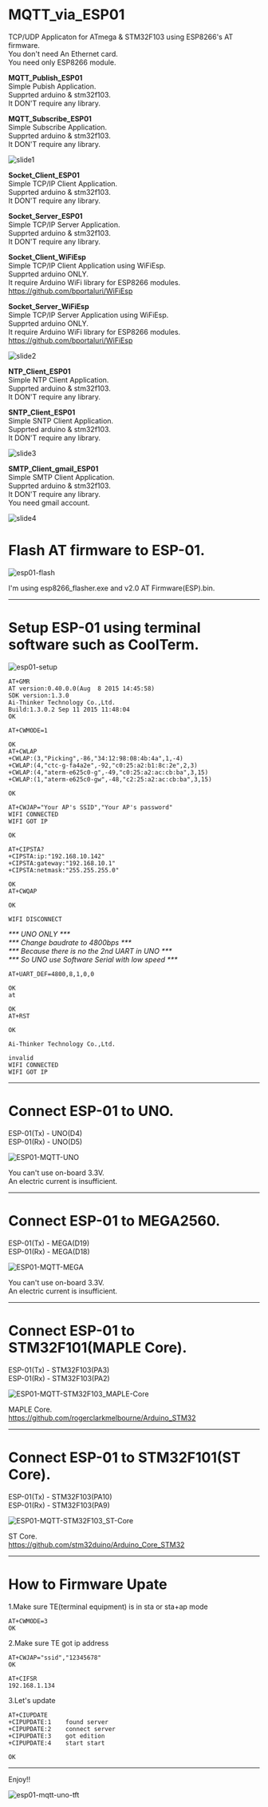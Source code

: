 # MQTT_via_ESP01   
TCP/UDP Applicaton for ATmega & STM32F103 using ESP8266's AT firmware.   
You don't need An Ethernet card.   
You need only ESP8266 module.   

**MQTT_Publish_ESP01**   
Simple Pubish Application.   
Supprted arduino & stm32f103.   
It DON'T require any library.   

**MQTT_Subscribe_ESP01**   
Simple Subscribe Application.   
Supprted arduino & stm32f103.   
It DON'T require any library.   

![slide1](https://user-images.githubusercontent.com/6020549/35101108-a13451d8-fca1-11e7-8cfd-37d71f18f880.JPG)

**Socket_Client_ESP01**   
Simple TCP/IP Client Application.   
Supprted arduino & stm32f103.   
It DON'T require any library.   

**Socket_Server_ESP01**   
Simple TCP/IP Server Application.   
Supprted arduino & stm32f103.   
It DON'T require any library.   

**Socket_Client_WiFiEsp**   
Simple TCP/IP Client Application using WiFiEsp.   
Supprted arduino ONLY.   
It require Arduino WiFi library for ESP8266 modules.   
https://github.com/bportaluri/WiFiEsp   

**Socket_Server_WiFiEsp**   
Simple TCP/IP Server Application using WiFiEsp.   
Supprted arduino ONLY.   
It require Arduino WiFi library for ESP8266 modules.   
https://github.com/bportaluri/WiFiEsp   

![slide2](https://user-images.githubusercontent.com/6020549/35101341-9019e394-fca2-11e7-9edd-0aa9086fd5db.JPG)

**NTP_Client_ESP01**   
Simple NTP Client Application.   
Supprted arduino & stm32f103.   
It DON'T require any library.   

**SNTP_Client_ESP01**   
Simple SNTP Client Application.   
Supprted arduino & stm32f103.   
It DON'T require any library.   

![slide3](https://user-images.githubusercontent.com/6020549/35101499-241b1950-fca3-11e7-9876-0a22008ebc5a.JPG)

**SMTP_Client_gmail_ESP01**   
Simple SMTP Client Application.   
Supprted arduino & stm32f103.   
It DON'T require any library.   
You need gmail account.   

![slide4](https://user-images.githubusercontent.com/6020549/35125598-90e2a360-fced-11e7-89ed-045cd6c49984.JPG)


# Flash AT firmware to ESP-01.   

![esp01-flash](https://user-images.githubusercontent.com/6020549/33159146-b8456238-d053-11e7-8202-a86cca2f8a3d.jpg)

I'm using esp8266_flasher.exe and v2.0 AT Firmware(ESP).bin.   

---

# Setup ESP-01 using terminal software such as CoolTerm.   

![esp01-setup](https://user-images.githubusercontent.com/6020549/33159150-bdade984-d053-11e7-9b93-bbbf05573441.jpg)

    AT+GMR
    AT version:0.40.0.0(Aug  8 2015 14:45:58)
    SDK version:1.3.0
    Ai-Thinker Technology Co.,Ltd.
    Build:1.3.0.2 Sep 11 2015 11:48:04
    OK
    
    AT+CWMODE=1
    
    OK
    AT+CWLAP
    +CWLAP:(3,"Picking",-86,"34:12:98:08:4b:4a",1,-4)
    +CWLAP:(4,"ctc-g-fa4a2e",-92,"c0:25:a2:b1:8c:2e",2,3)
    +CWLAP:(4,"aterm-e625c0-g",-49,"c0:25:a2:ac:cb:ba",3,15)
    +CWLAP:(1,"aterm-e625c0-gw",-48,"c2:25:a2:ac:cb:ba",3,15)
    
    OK
    
    AT+CWJAP="Your AP's SSID","Your AP's password"
    WIFI CONNECTED
    WIFI GOT IP
    
    OK
    
    AT+CIPSTA?
    +CIPSTA:ip:"192.168.10.142"
    +CIPSTA:gateway:"192.168.10.1"
    +CIPSTA:netmask:"255.255.255.0"
    
    OK
    AT+CWQAP
    
    OK
    
    WIFI DISCONNECT


_*** UNO ONLY ***_   
_*** Change baudrate to 4800bps ***_   
_*** Because there is no the 2nd UART in UNO ***_   
_*** So UNO use Software Serial with low speed ***_

    AT+UART_DEF=4800,8,1,0,0
    
    OK
    at
    
    OK
    AT+RST

    OK
    
    Ai-Thinker Technology Co.,Ltd.
    
    invalid
    WIFI CONNECTED
    WIFI GOT IP

----

# Connect ESP-01 to UNO.

ESP-01(Tx) - UNO(D4)   
ESP-01(Rx) - UNO(D5)   

![ESP01-MQTT-UNO](https://user-images.githubusercontent.com/6020549/55268764-656f9f00-52d0-11e9-9120-360e397ffae0.jpg)

You can't use on-board 3.3V.    
An electric current is insufficient.   

----

# Connect ESP-01 to MEGA2560.

ESP-01(Tx) - MEGA(D19)   
ESP-01(Rx) - MEGA(D18)   

![ESP01-MQTT-MEGA](https://user-images.githubusercontent.com/6020549/55268794-9fd93c00-52d0-11e9-8cca-4f4bd202d745.jpg)

You can't use on-board 3.3V.    
An electric current is insufficient.   

----

# Connect ESP-01 to STM32F101(MAPLE Core).

ESP-01(Tx) - STM32F103(PA3)   
ESP-01(Rx) - STM32F103(PA2)   

![ESP01-MQTT-STM32F103_MAPLE-Core](https://user-images.githubusercontent.com/6020549/55268802-b1badf00-52d0-11e9-9c35-1e2a674c8dda.jpg)

MAPLE Core.    
https://github.com/rogerclarkmelbourne/Arduino_STM32   

----

# Connect ESP-01 to STM32F101(ST Core).

ESP-01(Tx) - STM32F103(PA10)   
ESP-01(Rx) - STM32F103(PA9)   

![ESP01-MQTT-STM32F103_ST-Core](https://user-images.githubusercontent.com/6020549/55268807-c303eb80-52d0-11e9-9056-7b15655bff30.jpg)

ST Core.    
https://github.com/stm32duino/Arduino_Core_STM32   

----

# How to Firmware Upate

1.Make sure TE(terminal equipment) is in sta or sta+ap mode   
    
    AT+CWMODE=3
    OK
    
2.Make sure TE got ip address   
    
    AT+CWJAP="ssid","12345678"
    OK
    
    AT+CIFSR
    192.168.1.134
    
3.Let's update   
    
    AT+CIUPDATE
    +CIPUPDATE:1    found server
    +CIPUPDATE:2    connect server
    +CIPUPDATE:3    got edition
    +CIPUPDATE:4    start start
    
    OK

----

Enjoy!!   

![esp01-mqtt-uno-tft](https://user-images.githubusercontent.com/6020549/33193265-cbbd2618-d10a-11e7-9dba-dd60643c27bb.JPG)


